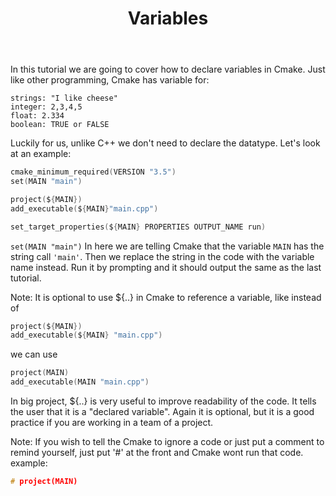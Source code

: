 ﻿---
title:  Variables
description: CMake
---
In this tutorial we are going to cover how to declare variables in Cmake.
Just like other programming, Cmake has variable for:
```
strings: "I like cheese"
integer: 2,3,4,5
float: 2.334
boolean: TRUE or FALSE
```
Luckily for us, unlike C++ we don't need to declare the datatype. Let's look at an example:
```c
cmake_minimum_required(VERSION "3.5")
set(MAIN "main")

project(${MAIN})
add_executable(${MAIN}"main.cpp")

set_target_properties(${MAIN} PROPERTIES OUTPUT_NAME run)
```
`set(MAIN "main")` In here we are telling Cmake that the variable `MAIN` has the string call `'main'`. Then we replace the string in the code with the variable name instead. Run it by prompting and it should output the same as the last tutorial.

Note: It is optional to use ${..} in Cmake to reference a variable, like instead of 
```c
project(${MAIN})
add_executable(${MAIN} "main.cpp")
```
we can use 
```c
project(MAIN)
add_executable(MAIN "main.cpp")
```
In big project, ${..} is very useful to improve readability of the code. It tells the user that it is a "declared variable". Again it is optional, but it is a good practice if you are working in a team of a project.

Note: If you wish to tell the Cmake to ignore a code or just put a comment to remind yourself,  just put '#' at the front and Cmake wont run that code. example:
```c
# project(MAIN)
```
